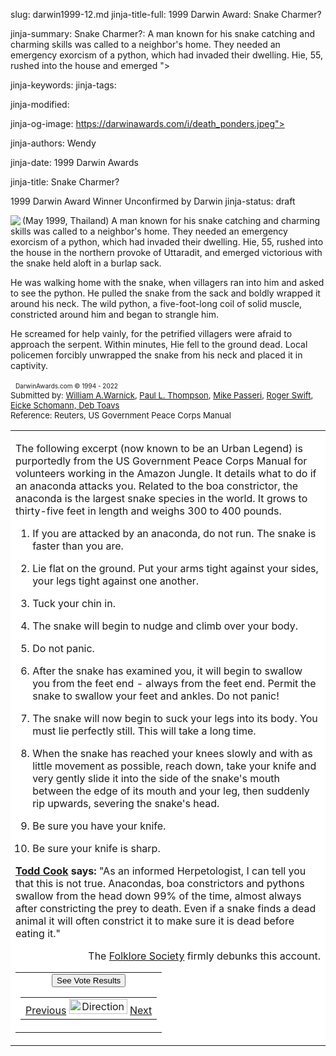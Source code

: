 slug: darwin1999-12.md
jinja-title-full: 1999 Darwin Award: Snake Charmer?

jinja-summary: Snake Charmer?: A man known for his snake catching and charming skills was called to a neighbor's home. They needed an emergency exorcism of a python, which had invaded their dwelling. Hie, 55, rushed into the house and emerged ">

jinja-keywords:
jinja-tags:

jinja-modified:

jinja-og-image: https://darwinawards.com/i/death_ponders.jpeg">

jinja-authors: Wendy

jinja-date: 1999 Darwin Awards


jinja-title: Snake Charmer?

1999 Darwin Award Winner
Unconfirmed by Darwin
jinja-status: draft

<A href="/art/gibbleguts/" target="_top"><IMG src="/i/darwin1999-12.gif" border=0 align="left"></A>(May 1999, Thailand) A man known for his snake catching and charming skills was called to a neighbor's home. They needed an emergency exorcism of a python, which had invaded their dwelling. Hie, 55, rushed into the house in the northern provoke of Uttaradit, and emerged victorious with the snake held aloft in a burlap sack.
<P align="left">
He was walking home with the snake, when villagers ran into him and asked to see the python. He pulled the snake from the sack and boldly wrapped it around his neck. The wild python, a five-foot-long coil of solid muscle, constricted around him and began to strangle him.
<P align="left">
He screamed for help vainly, for the petrified villagers were afraid to approach the serpent. Within minutes, Hie fell to the ground dead. Local policemen forcibly unwrapped the snake from his neck and placed it in captivity. <!-- Hie Kerdchoochuay -->

<CENTER>
</CENTER>
<P align="left">&nbsp;
</CENTER>
<FONT size="-7">DarwinAwards.com &copy; 1994 - 2022<BR>
</FONT><FONT size="-1">Submitted by: <A href="mailto:REMOVE-bwarnick@iolinc.net">William A.Warnick</A>, <A href="mailto:REMOVE-thompsonp@slb.com">Paul L. Thompson</A>, <A href="mailto:REMOVE-lgbbordewich@cazenove.com">Mike Passeri</A>, <A href="mailto:REMOVE-rnkswift@pacbell.net">Roger Swift</A>, <A href="mailto:REMOVE-eschomann@softservice.de">Eicke Schomann, </A><A href="mailto:REMOVE-toavs@telik.com">Deb Toavs<BR>
</A></FONT><FONT size="-1">Reference: Reuters, US Government Peace Corps Manual</FONT>
<TABLE border=0 cellspacing=5 cellpadding=10 background="/i/white.gif">
<TR valign="top">
<TD bgcolor="#FFFFFF">

<P>The following excerpt (now known to be an Urban Legend) is purportedly
from the US Government Peace Corps Manual for volunteers working in the
Amazon Jungle. It details what to do if an anaconda attacks you. Related
to the boa constrictor, the anaconda is the largest snake species in the
world. It grows to thirty-five feet in length and weighs 300 to 400 pounds.

1. If you are attacked by an anaconda, do not run. The snake is faster than
you are.

2. Lie flat on the ground. Put your arms tight against your sides, your
legs tight against one another.

3. Tuck your chin in.

4. The snake will begin to nudge and climb over your body.

5. Do not panic.

6. After the snake has examined you, it will begin to swallow you from the
feet end - always from the feet end. Permit the snake to swallow your feet
and ankles. Do not panic!

7. The snake will now begin to suck your legs into its body. You must lie
perfectly still. This will take a long time.

8. When the snake has reached your knees slowly and with as little movement
as possible, reach down, take your knife and very gently slide it into the
side of the snake's mouth between the edge of its mouth and your leg, then
suddenly rip upwards, severing the snake's head.

9. Be sure you have your knife.

10. Be sure your knife is sharp.

<B><A href="mailto:REMOVE-cookconsulting@hotmail.com">Todd Cook</A> says:
</B>&quot;As an informed Herpetologist, I can tell you that this is not
true. Anacondas, boa constrictors and pythons swallow from the head down
99% of the time, almost always after constricting the prey to death. Even
if a snake finds a dead animal it will often constrict it to make sure it
is dead before eating it.&quot;

<P align="right">The <A
href="http://www.snopes.com/humor/nonsense/anaconda.htm">Folklore
Society</A> firmly debunks this account.

<P align="right">
<TABLE width=100% border=0 cellspacing=5 cellpadding=10>
<TR valign="top" bgcolor="#FFFFFF">
<TD>

<CENTER>
<!-- begin ranking block -->
</CENTER>
<CENTER>
<FORM action="/cgi/vote.pl" method="GET">
<INPUT type="submit" value="See Vote Results">
</FORM>
<!-- end ranking block -->

<!-- formerly email_a_friend pl -->

</CENTER>
<TABLE width=100% border=0 background="/i/bgmain.jpg" cellspacing=5 cellpadding=10>
<TR>
<TD>
<CENTER>
<A href="darwin1999-11.html">Previous</A> <IMG src="/i/arrowani.gif" width="93" height="24" border="0" alt="Directions"> <A href="darwin1999-13.html">Next</A>
</CENTER>
</H2>
</CENTER>

<!--#include file=nav_1999.html -->


